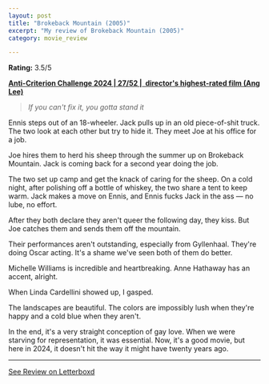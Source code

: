 ```yaml
---
layout: post
title: "Brokeback Mountain (2005)"
excerpt: "My review of Brokeback Mountain (2005)"
category: movie_review

---
```


**Rating:** 3.5/5

<b><a href="https://boxd.it/qBmUY/detail">Anti-Criterion Challenge 2024 | 27/52 |  director's highest-rated film (Ang Lee)</a></b>

<blockquote><i>If you can't fix it, you gotta stand it</i></blockquote>Ennis steps out of an 18-wheeler. Jack pulls up in an old piece-of-shit truck. The two look at each other but try to hide it. They meet Joe at his office for a job.

Joe hires them to herd his sheep through the summer up on Brokeback Mountain. Jack is coming back for a second year doing the job.

The two set up camp and get the knack of caring for the sheep. On a cold night, after polishing off a bottle of whiskey, the two share a tent to keep warm. Jack makes a move on Ennis, and Ennis fucks Jack in the ass — no lube, no effort.

After they both declare they aren't queer the following day, they kiss. But Joe catches them and sends them off the mountain.

Their performances aren't outstanding, especially from Gyllenhaal. They're doing Oscar acting. It's a shame we've seen both of them do better.

Michelle Williams is incredible and heartbreaking. Anne Hathaway has an accent, alright.

When Linda Cardellini showed up, I gasped.

The landscapes are beautiful. The colors are impossibly lush when they're happy and a cold blue when they aren't.

In the end, it's a very straight conception of gay love. When we were starving for representation, it was essential. Now, it's a good movie, but here in 2024, it doesn't hit the way it might have twenty years ago.

<blockquote></blockquote>

<hr>

[See Review on Letterboxd](https://boxd.it/617Vin)
